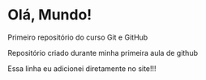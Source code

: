 # Olá, Mundo!
 Primeiro repositório do curso Git e GitHub
 
 Repositório criado durante minha primeira aula de github
 
 Essa linha eu adicionei diretamente no site!!!
